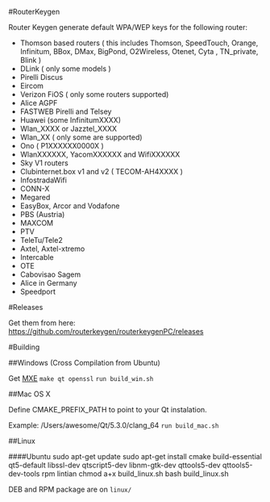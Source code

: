 #RouterKeygen

Router Keygen generate default WPA/WEP keys for the following router:

  * Thomson based routers ( this includes Thomson, SpeedTouch, Orange, Infinitum, BBox, DMax, BigPond, O2Wireless, Otenet, Cyta , TN_private, Blink )
  * DLink ( only some models )
  * Pirelli Discus
  * Eircom
  * Verizon FiOS ( only some routers supported)
  * Alice AGPF
  * FASTWEB Pirelli and Telsey
  * Huawei (some InfinitumXXXX)
  * Wlan_XXXX or Jazztel_XXXX
  * Wlan_XX ( only some are supported)
  * Ono ( P1XXXXXX0000X )
  * WlanXXXXXX, YacomXXXXXX and WifiXXXXXX
  * Sky V1 routers
  * Clubinternet.box v1 and v2 ( TECOM-AH4XXXX )
  * InfostradaWifi
  * CONN-X
  * Megared
  * EasyBox, Arcor and Vodafone
  * PBS (Austria)
  * MAXCOM
  * PTV
  * TeleTu/Tele2
  * Axtel, Axtel-xtremo
  * Intercable
  * OTE
  * Cabovisao Sagem
  * Alice in Germany
  * Speedport 

#Releases

Get them from here:
https://github.com/routerkeygen/routerkeygenPC/releases

#Building

##Windows (Cross Compilation from Ubuntu)

Get [MXE](http://mxe.cc/)
`make qt openssl`
`run build_win.sh`

##Mac OS X

Define CMAKE_PREFIX_PATH to point to your Qt instalation.


Example: /Users/awesome/Qt/5.3.0/clang_64
`run build_mac.sh`

##Linux

####Ubuntu
	sudo apt-get update
	sudo apt-get install cmake build-essential qt5-default libssl-dev qtscript5-dev libnm-gtk-dev qttools5-dev qttools5-dev-tools rpm lintian
	chmod a+x build_linux.sh
	bash build_linux.sh

DEB and RPM package are on `linux/`
